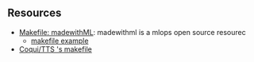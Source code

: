 

## Resources

- [Makefile: madewithML](https://madewithml.com/courses/mlops/makefile/): madewithml is a mlops open source resourec
    - [makefile example](https://github.com/GokuMohandas/follow/blob/makefile/Makefile)   
- [Coqui/TTS 's makefile](https://github.com/coqui-ai/TTS/blob/main/Makefile)
